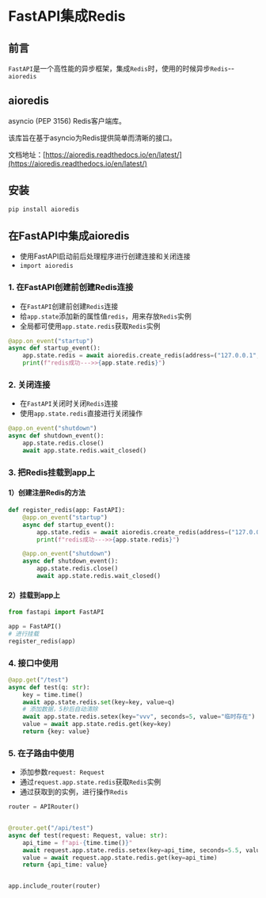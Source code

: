 # FastAPI集成Redis

## 前言
`FastAPI`是一个高性能的异步框架，集成`Redis`时，使用的时候异步`Redis`--`aioredis`

## aioredis
asyncio (PEP 3156) Redis客户端库。

该库旨在基于asyncio为Redis提供简单而清晰的接口。

文档地址：[https://aioredis.readthedocs.io/en/latest/](https://aioredis.readthedocs.io/en/latest/)

## 安装
```bash
pip install aioredis
```

## 在FastAPI中集成aioredis
- 使用FastAPI启动前后处理程序进行创建连接和关闭连接
- `import aioredis`

### 1. 在FastAPI创建前创建Redis连接
- 在`FastAPI`创建前创建`Redis`连接
- 给`app.state`添加新的属性值`redis`，用来存放`Redis`实例
- 全局都可使用`app.state.redis`获取`Redis`实例
```python
@app.on_event("startup")
async def startup_event():
    app.state.redis = await aioredis.create_redis(address=("127.0.0.1", 6379), db=3, encoding="utf-8")
    print(f"redis成功--->>{app.state.redis}")
```

### 2. 关闭连接
- 在`FastAPI`关闭时关闭`Redis`连接
- 使用`app.state.redis`直接进行关闭操作
```python
@app.on_event("shutdown")
async def shutdown_event():
    app.state.redis.close()
    await app.state.redis.wait_closed()
```

### 3. 把Redis挂载到app上
#### 1）创建注册Redis的方法
```python
def register_redis(app: FastAPI):
    @app.on_event("startup")
    async def startup_event():
        app.state.redis = await aioredis.create_redis(address=("127.0.0.1", 6379), db=3, encoding="utf-8")
        print(f"redis成功--->>{app.state.redis}")

    @app.on_event("shutdown")
    async def shutdown_event():
        app.state.redis.close()
        await app.state.redis.wait_closed()
```
#### 2）挂载到app上
```python
from fastapi import FastAPI

app = FastAPI()
# 进行挂载
register_redis(app)
```

### 4. 接口中使用
```python
@app.get("/test")
async def test(q: str):
    key = time.time()
    await app.state.redis.set(key=key, value=q)
    # 添加数据，5秒后自动清除
    await app.state.redis.setex(key="vvv", seconds=5, value="临时存在")
    value = await app.state.redis.get(key=key)
    return {key: value}
```

### 5. 在子路由中使用
- 添加参数`request: Request`
- 通过`request.app.state.redis`获取`Redis`实例
- 通过获取到的实例，进行操作`Redis`
```python
router = APIRouter()


@router.get("/api/test")
async def test(request: Request, value: str):
    api_time = f"api-{time.time()}"
    await request.app.state.redis.setex(key=api_time, seconds=5.5, value=value)
    value = await request.app.state.redis.get(key=api_time)
    return {api_time: value}


app.include_router(router)
```